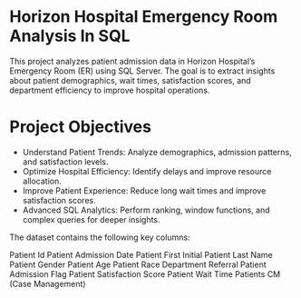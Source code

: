 # Horizon Hospital Emergency Room Analysis In SQL

This project analyzes patient admission data in Horizon Hospital’s Emergency Room (ER) using SQL Server. The goal is to extract insights about patient demographics, wait times, satisfaction scores, and department efficiency to improve hospital operations.

#  Project Objectives

- Understand Patient Trends: Analyze demographics, admission patterns, and satisfaction levels.
- Optimize Hospital Efficiency: Identify delays and improve resource allocation.
- Improve Patient Experience: Reduce long wait times and improve satisfaction scores.
- Advanced SQL Analytics: Perform ranking, window functions, and complex queries for deeper insights.

The dataset contains the following key columns:

Patient Id
Patient Admission Date
Patient First Initial
Patient Last Name
Patient Gender
Patient Age
Patient Race
Department Referral
Patient Admission Flag
Patient Satisfaction Score
Patient Wait Time
Patients CM (Case Management)

